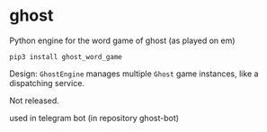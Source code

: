 # ghost
Python engine for the word game of ghost (as played on em)

`pip3 install ghost_word_game`

Design:
`GhostEngine` manages multiple `Ghost` game instances, like a dispatching
 service.
 
Not released.

used in telegram bot (in repository ghost-bot)
